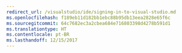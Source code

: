 ```yaml
---
redirect_url: /visualstudio/ide/signing-in-to-visual-studio.md
ms.openlocfilehash: f189eb11d182bb1ebc88b95db13eea2828e65f6c
ms.sourcegitcommit: 64c7682ec3a2cbea684e716803398d4278b591d1
ms.translationtype: HT
ms.contentlocale: pt-BR
ms.lasthandoff: 12/15/2017
---
```

